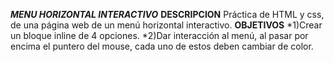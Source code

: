 ***MENU HORIZONTAL INTERACTIVO***
**DESCRIPCION**
Práctica de HTML y css, de una página web de un menú horizontal interactivo.
**OBJETIVOS**
*1)Crear un bloque inline de 4 opciones.
*2)Dar interacción al menú, al pasar por encima el puntero del mouse, cada uno de estos deben cambiar de color.